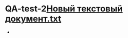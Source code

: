 # QA-test-2[Новый текстовый документ.txt](https://github.com/Igubanin1585/QA-test-2-/files/7077992/default.txt)
-
